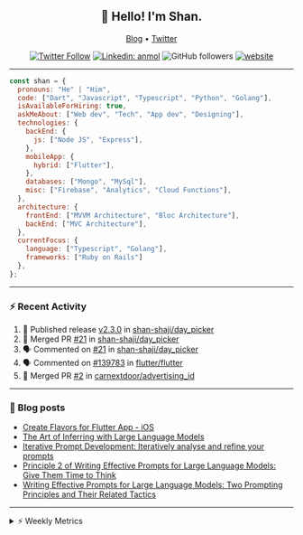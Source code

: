 <h2 align="center">👋 Hello! I'm Shan.</h2>
<p align="center">
  <a href="https://dev.to/shanshaji">Blog</a> •
  <a href="https://twitter.com/intent/follow?screen_name=shan__shaji">Twitter</a>
</p>

<p align="center"><a href="https://twitter.com/intent/follow?screen_name=shan__shaji"><img src="https://img.shields.io/twitter/follow/shan__shaji?style=flat" alt="Twitter Follow"></a>
<a href="https://www.linkedin.com/in/shan-shaji/"><img src="https://img.shields.io/badge/shan-shaji?style=flat-square&amp;logo=Linkedin&amp;logoColor=white&amp;link=https://www.linkedin.com/in/shan-shaji/" alt="Linkedin: anmol"></a>
<img src="https://img.shields.io/github/followers/shan-shaji?label=Follow&amp;style=social" alt="GitHub followers">
<a href="http://shan-shaji.github.io/"><img src="https://img.shields.io/badge/Website-46a2f1.svg?&amp;style=flat-square&amp;logo=Google-Chrome&amp;logoColor=white&amp;link=http://shan-shaji.github.io/" alt="website"></a></p>

<hr>

```javascript
const shan = {
  pronouns: "He" | "Him",
  code: ["Dart", "Javascript", "Typescript", "Python", "Golang"],
  isAvailableForHiring: true,
  askMeAbout: ["Web dev", "Tech", "App dev", "Designing"],
  technologies: {
    backEnd: {
      js: ["Node JS", "Express"],
    },
    mobileApp: {
      hybrid: ["Flutter"],
    },
    databases: ["Mongo", "MySql"],
    misc: ["Firebase", "Analytics", "Cloud Functions"],
  },
  architecture: {
    frontEnd: ["MVVM Architecture", "Bloc Architecture"],
    backEnd: ["MVC Architecture"],
  },
  currentFocus: {
    language: ["Typescript", "Golang"],
    frameworks: ["Ruby on Rails"]
  },
};
```

---

### ⚡ Recent Activity

<!--START_SECTION:activity-->
1. 🚀 Published release [v2.3.0](https://github.com/shan-shaji/day_picker/releases/tag/v2.3.0) in [shan-shaji/day_picker](https://github.com/shan-shaji/day_picker)
2. 🎉 Merged PR [#21](https://github.com/shan-shaji/day_picker/pull/21) in [shan-shaji/day_picker](https://github.com/shan-shaji/day_picker)
3. 🗣 Commented on [#21](https://github.com/shan-shaji/day_picker/pull/21#issuecomment-2342601245) in [shan-shaji/day_picker](https://github.com/shan-shaji/day_picker)
4. 🗣 Commented on [#139783](https://github.com/flutter/flutter/issues/139783#issuecomment-1908793600) in [flutter/flutter](https://github.com/flutter/flutter)
5. 🎉 Merged PR [#2](https://github.com/carnextdoor/advertising_id/pull/2) in [carnextdoor/advertising_id](https://github.com/carnextdoor/advertising_id)
<!--END_SECTION:activity-->

---

### 📕 Blog posts

<!-- BLOG-POST-LIST:START -->
- [Create Flavors for Flutter App - iOS](https://dev.to/shanshaji/create-flavors-for-flutter-app-ios-fnl)
- [The Art of Inferring with Large Language Models](https://dev.to/arkroot/the-art-of-inferring-with-large-language-models-243m)
- [Iterative Prompt Development: Iteratively analyse and refine your prompts](https://dev.to/arkroot/iterative-prompt-development-iteratively-analyse-and-refine-your-prompts-3ibl)
- [Principle 2 of Writing Effective Prompts for Large Language Models: Give Them Time to Think](https://dev.to/arkroot/principle-2-of-writing-effective-prompts-for-large-language-models-give-them-time-to-think-25j3)
- [Writing Effective Prompts for Large Language Models: Two Prompting Principles and Their Related Tactics](https://dev.to/arkroot/writing-effective-prompts-for-large-language-models-two-prompting-principles-and-their-related-tactics-151a)
<!-- BLOG-POST-LIST:END -->

<hr>
<details>
    <summary>⚡ Weekly Metrics</summary>
    <p>
    
<!--START_SECTION:waka-->
![Code Time](http://img.shields.io/badge/Code%20Time-2%2C852%20hrs%2024%20mins-blue)

![Profile Views](http://img.shields.io/badge/Profile%20Views-0-blue)

**🐱 My GitHub Data** 

> 📦 ? Used in GitHub's Storage 
 > 
> 💼 Opted to Hire
 > 
> 📜 108 Public Repositories 
 > 
> 🔑 0 Private Repositories 
 > 
**I'm a Night 🦉** 

```text
🌞 Morning                2793 commits        ██░░░░░░░░░░░░░░░░░░░░░░░   07.74 % 
🌆 Daytime                9231 commits        ██████░░░░░░░░░░░░░░░░░░░   25.59 % 
🌃 Evening                18069 commits       █████████████░░░░░░░░░░░░   50.10 % 
🌙 Night                  5974 commits        ████░░░░░░░░░░░░░░░░░░░░░   16.56 % 
```
📅 **I'm Most Productive on Thursday** 

```text
Monday                   4641 commits        ███░░░░░░░░░░░░░░░░░░░░░░   12.87 % 
Tuesday                  5438 commits        ████░░░░░░░░░░░░░░░░░░░░░   15.08 % 
Wednesday                4464 commits        ███░░░░░░░░░░░░░░░░░░░░░░   12.38 % 
Thursday                 8139 commits        ██████░░░░░░░░░░░░░░░░░░░   22.57 % 
Friday                   5643 commits        ████░░░░░░░░░░░░░░░░░░░░░   15.65 % 
Saturday                 3802 commits        ███░░░░░░░░░░░░░░░░░░░░░░   10.54 % 
Sunday                   3940 commits        ███░░░░░░░░░░░░░░░░░░░░░░   10.92 % 
```


📊 **This Week I Spent My Time On** 

```text
🕑︎ Time Zone: Asia/Kolkata

💬 Programming Languages: 
C++                      2 hrs 12 mins       ████████████░░░░░░░░░░░░░   46.87 % 
JavaScript               1 hr 18 mins        ███████░░░░░░░░░░░░░░░░░░   27.61 % 
Git                      58 mins             █████░░░░░░░░░░░░░░░░░░░░   20.65 % 
YAML                     13 mins             █░░░░░░░░░░░░░░░░░░░░░░░░   04.87 % 

🔥 Editors: 
VS Code                  4 hrs 42 mins       █████████████████████████   100.00 % 

🐱‍💻 Projects: 
DS                       2 hrs 12 mins       ████████████░░░░░░░░░░░░░   46.87 % 
edubites-webapp          1 hr 18 mins        ███████░░░░░░░░░░░░░░░░░░   27.61 % 
mobile                   48 mins             ████░░░░░░░░░░░░░░░░░░░░░   17.14 % 
turbo                    13 mins             █░░░░░░░░░░░░░░░░░░░░░░░░   04.87 % 
day_picker               9 mins              █░░░░░░░░░░░░░░░░░░░░░░░░   03.50 % 

💻 Operating System: 
Mac                      4 hrs 42 mins       █████████████████████████   100.00 % 
```

**I Mostly Code in Dart** 

```text
Dart                     42 repos            ██████████░░░░░░░░░░░░░░░   38.53 % 
C++                      6 repos             █░░░░░░░░░░░░░░░░░░░░░░░░   05.50 % 
Jupyter Notebook         1 repo              ░░░░░░░░░░░░░░░░░░░░░░░░░   00.92 % 
Dockerfile               1 repo              ░░░░░░░░░░░░░░░░░░░░░░░░░   00.92 % 
Swift                    1 repo              ░░░░░░░░░░░░░░░░░░░░░░░░░   00.92 % 
```




 Last Updated on 07/10/2024 18:52:12 UTC
<!--END_SECTION:waka-->

</p>
 </details>
